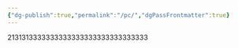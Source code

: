```yaml
---
{"dg-publish":true,"permalink":"/pc/","dgPassFrontmatter":true}
---
```


2131313333333333333333333333333333